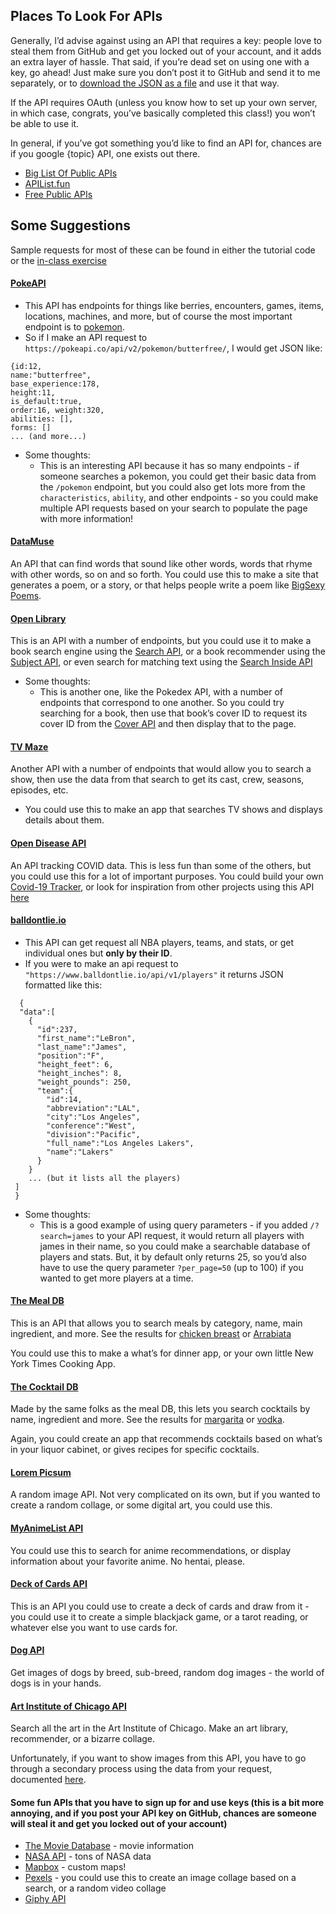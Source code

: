## Places To Look For APIs

Generally, I’d advise against using an API that requires a key: people love to steal them from GitHub and get you locked out of your account, and it adds an extra layer of hassle. That said, if you’re dead set on using one with a key, go ahead! Just make sure you don’t post it to GitHub and send it to me separately, or to [download the JSON as a file](local_json.md) and use it that way.

If the API requires OAuth (unless you know how to set up your own server, in which case, congrats, you’ve basically completed this class!) you won’t be able to use it.

In general, if you’ve got something you’d like to find an API for, chances are if you google {topic} API, one exists out there.

- [Big List Of Public APIs](https://github.com/public-apis/public-apis)
- [APIList.fun](https://apilist.fun/)
- [Free Public APIs](https://rapidapi.com/collection/list-of-free-apis)

## Some Suggestions

Sample requests for most of these can be found in either the tutorial code or the [in-class exercise](AJAX_exercise.md)

#### [PokeAPI](https://pokeapi.co/docs/v2)
- This API has endpoints for things like berries, encounters, games, items, locations, machines, and more, but of course the most important endpoint is to [pokemon](https://pokeapi.co/docs/v2#pokemon).
- So if I make an API request to `https://pokeapi.co/api/v2/pokemon/butterfree/`, I would get JSON like:
```
{id:12,
name:"butterfree",
base_experience:178,
height:11,
is_default:true,
order:16, weight:320,
abilities: [],
forms: []
... (and more...)
```
- Some thoughts:
  - This is an interesting API because it has so many endpoints - if someone searches a pokemon, you could get their basic data from the `/pokemon` endpoint, but you could also get lots more from the `characteristics`, `ability`, and other endpoints - so you could make multiple API requests based on your search to populate the page with more information!


#### [DataMuse](https://www.datamuse.com/api/)

An API that can find words that sound like other words, words that rhyme with other words, so on and so forth. You could use this to make a site that generates a poem, or a story, or that helps people write a poem like [BigSexy Poems](https://bennadel.github.io/big-sexy-poems-poc/).

#### [Open Library](https://openlibrary.org/developers/api)

This is an API with a number of endpoints, but you could use it to make a book search engine using the [Search API](https://openlibrary.org/dev/docs/api/search), or a book recommender using the [Subject API](https://openlibrary.org/dev/docs/api/subjects), or even search for matching text using the [Search Inside API](https://openlibrary.org/dev/docs/api/search_inside)

- Some thoughts:
  - This is another one, like the Pokedex API, with a number of endpoints that correspond to one another. So you could try searching for a book, then use that book’s cover ID to request its cover ID from the [Cover API](https://openlibrary.org/dev/docs/api/covers) and then display that to the page.


#### [TV Maze](https://www.tvmaze.com/api)

Another API with a number of endpoints that would allow you to search a show, then use the data from that search to get its cast, crew, seasons, episodes, etc.
- You could use this to make an app that searches TV shows and displays details about them.


#### [Open Disease API](https://disease.sh/)

An API tracking COVID data. This is less fun than some of the others, but you could use this for a lot of important purposes. You could build your own [Covid-19 Tracker](https://viruscovid.tech/), or look for inspiration from other projects using this API [here](https://github.com/disease-sh/awesome-novelcovid)

#### [balldontlie.io](https://www.balldontlie.io)

- This API can get request all NBA players, teams, and stats, or get individual ones but **only by their ID**.
- If you were to make an api request to ` "https://www.balldontlie.io/api/v1/players"` it returns JSON formatted like this:
```
  {
  "data":[
    {
      "id":237,
      "first_name":"LeBron",
      "last_name":"James",
      "position":"F",
      "height_feet": 6,
      "height_inches": 8,
      "weight_pounds": 250,
      "team":{
        "id":14,
        "abbreviation":"LAL",
        "city":"Los Angeles",
        "conference":"West",
        "division":"Pacific",
        "full_name":"Los Angeles Lakers",
        "name":"Lakers"
      }
    }
    ... (but it lists all the players)
 ]
 }
```
- Some thoughts:
  - This is a good example of using query parameters - if you added `/?search=james` to your API request, it would return all players with james in their name, so you could make a searchable database of players and stats. But, it by default only returns 25, so you’d also have to use the query parameter `?per_page=50` (up to 100) if you wanted to get more players at a time.

#### [The Meal DB](https://www.themealdb.com/api.php)

This is an API that allows you to search meals by category, name, main ingredient, and more. See the results for [chicken breast](https://www.themealdb.com/api/json/v1/1/filter.php?i=chicken_breast,garlic,salt) or [Arrabiata](https://www.themealdb.com/api/json/v1/1/search.php?s=Arrabiata)

You could use this to make a what’s for dinner app, or your own little New York Times Cooking App.

#### [The Cocktail DB](https://www.thecocktaildb.com/api.php)

Made by the same folks as the meal DB, this lets you search cocktails by name, ingredient and more. See the results for [margarita](www.thecocktaildb.com/api/json/v1/1/search.php?s=margarita) or [vodka](www.thecocktaildb.com/api/json/v1/1/search.php?i=vodka). 

Again, you could create an app that recommends cocktails based on what’s in your liquor cabinet, or gives recipes for specific cocktails.

#### [Lorem Picsum](https://picsum.photos/)

A random image API. Not very complicated on its own, but if you wanted to create a random collage, or some digital art, you could use this.

#### [MyAnimeList API](https://jikan.docs.apiary.io/#introduction/)

You could use this to search for anime recommendations, or display information about your favorite anime. No hentai, please.

#### [Deck of Cards API](https://deckofcardsapi.com/)

This is an API you could use to create a deck of cards and draw from it - you could use it to create a simple blackjack game, or a tarot reading, or whatever else you want to use cards for.

#### [Dog API](https://dog.ceo/dog-api/documentation/)

Get images of dogs by breed, sub-breed, random dog images - the world of dogs is in your hands.

#### [Art Institute of Chicago API](https://api.artic.edu/docs/#quick-start)

Search all the art in the Art Institute of Chicago. Make an art library, recommender, or a bizarre collage.

Unfortunately, if you want to show images from this API, you have to go through a secondary process using the data from your request, documented [here](https://api.artic.edu/docs/#iiif-image-api).


#### Some fun APIs that you have to sign up for and use keys (this is a bit more annoying, and if you post your API key on GitHub, chances are someone will steal it and get you locked out of your account)

- [The Movie Database](https://www.themoviedb.org/documentation/api) - movie information
- [NASA API](https://api.nasa.gov/index.html#main-content) - tons of NASA data
- [Mapbox](https://www.mapbox.com/) - custom maps!
- [Pexels](https://www.pexels.com/api/documentation/) - you could use this to create an image collage based on a search, or a random video collage
- [Giphy API](https://developers.giphy.com/)




